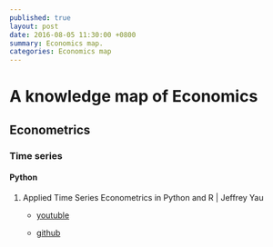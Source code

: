 ```yaml
---
published: true
layout: post
date: 2016-08-05 11:30:00 +0800
summary: Economics map.
categories: Economics map
---
```

# A knowledge map of Economics




## Econometrics

### Time series

#### Python 

1. Applied Time Series Econometrics in Python and R | Jeffrey Yau

	-   [youtuble](https://www.youtube.com/watch?v=tJ-O3hk1vRw/)
    
    - [github](https://github.com/silicon-valley-data-science/pydata-sf-2016-arima-tutorial)
